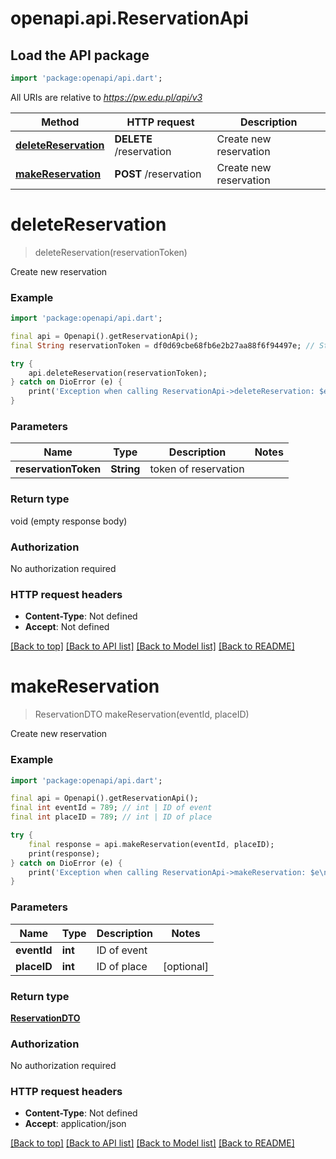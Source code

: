 # openapi.api.ReservationApi

## Load the API package
```dart
import 'package:openapi/api.dart';
```

All URIs are relative to *https://pw.edu.pl/api/v3*

Method | HTTP request | Description
------------- | ------------- | -------------
[**deleteReservation**](ReservationApi.md#deletereservation) | **DELETE** /reservation | Create new reservation
[**makeReservation**](ReservationApi.md#makereservation) | **POST** /reservation | Create new reservation


# **deleteReservation**
> deleteReservation(reservationToken)

Create new reservation

### Example
```dart
import 'package:openapi/api.dart';

final api = Openapi().getReservationApi();
final String reservationToken = df0d69cbe68fb6e2b27aa88f6f94497e; // String | token of reservation

try {
    api.deleteReservation(reservationToken);
} catch on DioError (e) {
    print('Exception when calling ReservationApi->deleteReservation: $e\n');
}
```

### Parameters

Name | Type | Description  | Notes
------------- | ------------- | ------------- | -------------
 **reservationToken** | **String**| token of reservation | 

### Return type

void (empty response body)

### Authorization

No authorization required

### HTTP request headers

 - **Content-Type**: Not defined
 - **Accept**: Not defined

[[Back to top]](#) [[Back to API list]](../README.md#documentation-for-api-endpoints) [[Back to Model list]](../README.md#documentation-for-models) [[Back to README]](../README.md)

# **makeReservation**
> ReservationDTO makeReservation(eventId, placeID)

Create new reservation

### Example
```dart
import 'package:openapi/api.dart';

final api = Openapi().getReservationApi();
final int eventId = 789; // int | ID of event
final int placeID = 789; // int | ID of place

try {
    final response = api.makeReservation(eventId, placeID);
    print(response);
} catch on DioError (e) {
    print('Exception when calling ReservationApi->makeReservation: $e\n');
}
```

### Parameters

Name | Type | Description  | Notes
------------- | ------------- | ------------- | -------------
 **eventId** | **int**| ID of event | 
 **placeID** | **int**| ID of place | [optional] 

### Return type

[**ReservationDTO**](ReservationDTO.md)

### Authorization

No authorization required

### HTTP request headers

 - **Content-Type**: Not defined
 - **Accept**: application/json

[[Back to top]](#) [[Back to API list]](../README.md#documentation-for-api-endpoints) [[Back to Model list]](../README.md#documentation-for-models) [[Back to README]](../README.md)

